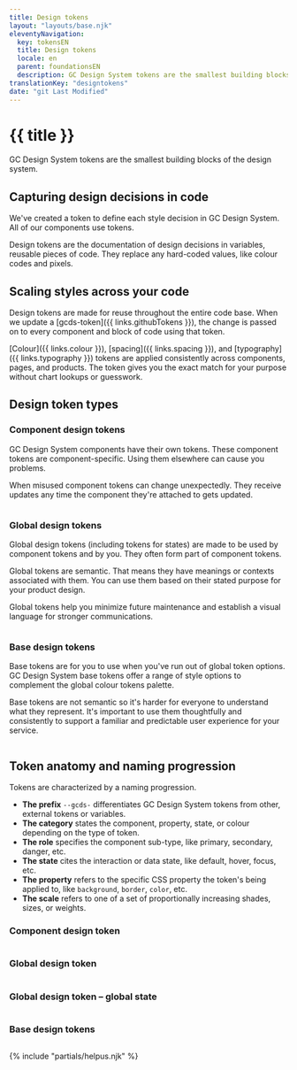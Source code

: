 ```yaml
---
title: Design tokens
layout: "layouts/base.njk"
eleventyNavigation:
  key: tokensEN
  title: Design tokens
  locale: en
  parent: foundationsEN
  description: GC Design System tokens are the smallest building blocks of the design system.
translationKey: "designtokens"
date: "git Last Modified"
---
```


# {{ title }}

GC Design System tokens are the smallest building blocks of the design system.

## Capturing design decisions in code

We've created a token to define each style decision in GC Design System. All of our components use tokens.

Design tokens are the documentation of design decisions in variables, reusable pieces of code. They replace any hard-coded values, like colour codes and pixels.

## Scaling styles across your code

Design tokens are made for reuse throughout the entire code base. When we update a [gcds-token]({{ links.githubTokens }}), the change is passed on to every component and block of code using that token.

[Colour]({{ links.colour }}), [spacing]({{ links.spacing }}), and [typography]({{ links.typography }}) tokens are applied consistently across components, pages, and products. The token gives you the exact match for your purpose without chart lookups or guesswork.

## Design token types

### Component design tokens

GC Design System components have their own tokens. These component tokens are component-specific. Using them elsewhere can cause you problems.

When misused component tokens can change unexpectedly. They receive updates any time the component they're attached to gets updated.

<img class="b-sm b-gray p-400" src="/images/en/foundations/tokens/design-tokens-component.svg" alt=""/>

### Global design tokens

Global design tokens (including tokens for states) are made to be used by component tokens and by you. They often form part of component tokens.

Global tokens are semantic. That means they have meanings or contexts associated with them. You can use them based on their stated purpose for your product design.

Global tokens help you minimize future maintenance and establish a visual language for stronger communications.

<img class="b-sm b-gray p-400" src="/images/en/foundations/tokens/design-tokens-global.svg" alt=""/>

### Base design tokens

Base tokens are for you to use when you've run out of global token options. GC Design System base tokens offer a range of style options to complement the global colour tokens palette.

Base tokens are not semantic so it's harder for everyone to understand what they represent. It's important to use them thoughtfully and consistently to support a familiar and predictable user experience for your service.

<img class="b-sm b-gray p-400" src="/images/en/foundations/tokens/design-tokens-base.svg" alt=""/>

## Token anatomy and naming progression

Tokens are characterized by a naming progression.

- **The prefix** `--gcds-` differentiates GC Design System tokens from other, external tokens or variables.
- **The category** states the component, property, state, or colour depending on the type of token.
- **The role** specifies the component sub-type, like primary, secondary, danger, etc.
- **The state** cites the interaction or data state, like default, hover, focus, etc.
- **The property** refers to the specific CSS property the token's being applied to, like  `background`, `border`, `color`, etc.
- **The scale** refers to one of a set of proportionally increasing shades, sizes, or weights.

### Component design token

<img class="b-sm b-gray p-400" src="/images/en/foundations/anatomy/anatomy-design-tokens-component.svg" alt=""/>

### Global design token

<img class="b-sm b-gray p-400" src="/images/en/foundations/anatomy/anatomy-design-tokens-global.svg" alt=""/>

### Global design token – global state

<img class="b-sm b-gray p-400" src="/images/en/foundations/anatomy/anatomy-design-tokens-global-state.svg" alt=""/>

### Base design tokens

<img class="b-sm b-gray mb-500 p-400" src="/images/en/foundations/anatomy/anatomy-design-tokens-base.svg" alt=""/>

{% include "partials/helpus.njk" %}
